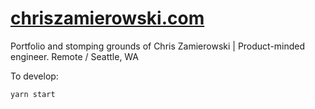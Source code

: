 # [chriszamierowski.com](http://chriszamierowski.com/)

Portfolio and stomping grounds of Chris Zamierowski | Product-minded engineer. Remote / Seattle, WA

To develop:
```
yarn start
```
